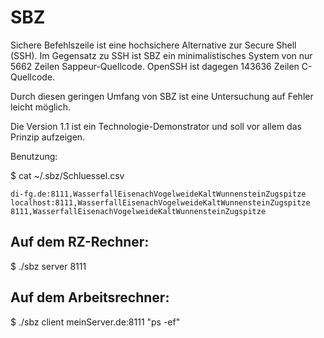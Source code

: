 # SBZ

Sichere Befehlszeile ist eine hochsichere Alternative zur Secure Shell (SSH).
Im Gegensatz zu SSH ist SBZ ein minimalistisches System von nur 5662 Zeilen
Sappeur-Quellcode. OpenSSH ist dagegen 143636 Zeilen C-Quellcode.

Durch diesen geringen Umfang von SBZ ist eine Untersuchung auf Fehler leicht möglich.

Die Version 1.1 ist ein Technologie-Demonstrator und soll vor allem das
Prinzip aufzeigen. 

Benutzung: 

$ cat ~/.sbz/Schluessel.csv
```
di-fg.de:8111,WasserfallEisenachVogelweideKaltWunnensteinZugspitze
localhost:8111,WasserfallEisenachVogelweideKaltWunnensteinZugspitze
8111,WasserfallEisenachVogelweideKaltWunnensteinZugspitze
```

## Auf dem RZ-Rechner:
$ ./sbz server 8111


## Auf dem Arbeitsrechner:
$ ./sbz client meinServer.de:8111  "ps -ef"


